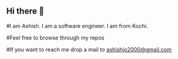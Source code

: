 ## Hi there 👋

#I am Ashish. I am a software engineer. I am from Kochi.

#Feel free to browse through my repos

#If you want to reach me drop a mail to ashishjo2000@gmail.com


<!--
**Ash-jo121/Ash-jo121** is a ✨ _special_ ✨ repository because its `README.md` (this file) appears on your GitHub profile.

Here are some ideas to get you started:

- 🔭 I’m currently working on ...
- 🌱 I’m currently learning ...
- 👯 I’m looking to collaborate on ...
- 🤔 I’m looking for help with ...
- 💬 Ask me about ...
- 📫 How to reach me: ...
- 😄 Pronouns: ...
- ⚡ Fun fact: ...
-->
